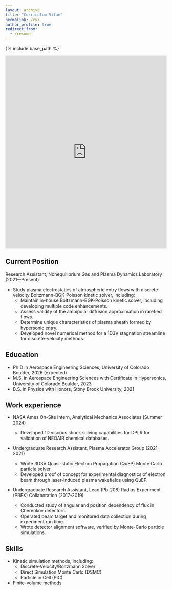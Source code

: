 ```yaml
---
layout: archive
title: "Curriculum Vitae"
permalink: /cv/
author_profile: true
redirect_from:
  - /resume
---
```


{% include base_path %}

<iframe
  src="https://mozilla.github.io/pdf.js/web/viewer.html?file=https://raw.githubusercontent.com/marisapetrusky/marisapetrusky.github.io/master/files/petrusky_cv.pdf"
  width="100%"
  height="600px"
  style="border: none;">
</iframe>

## Current Position
Research Assistant, Nonequilibrium Gas and Plasma Dynamics Laboratory (2021--Present)
  * Study plasma electrostatics of atmospheric entry flows with discrete-velocity Boltzmann-BGK-Poisson kinetic solver, including:
    * Maintain in-house Boltzmann-BGK-Poisson kinetic solver, including developing multiple code enhancements.
    * Assess validity of the ambipolar diffusion approximation in rarefied flows.
    * Determine unique characteristics of plasma sheath formed by hypersonic entry.
    * Developed novel numerical method for a 1D3V stagnation streamline for discrete-velocity methods. 

## Education
* Ph.D in Aerospace Engineering Sciences, University of Colorado Boulder, 2026 (expected)
* M.S. in Aerospace Engineering Sciences with Certificate in Hypersonics, University of Colorado Boulder, 2023
* B.S. in Physics with Honors, Stony Brook University, 2021

## Work experience
* NASA Ames On-Site Intern, Analytical Mechanics Associates (Summer 2024)
  * Developed 1D viscous shock solving capabilities for DPLR for validation of NEQAIR chemical databases.

* Undergraduate Research Assistant, Plasma Accelerator Group (2021-2021)
  * Wrote 3D3V Quasi-static Electron Propagation (QuEP) Monte Carlo particle solver.
  * Developed proof of concept for experimental diagnostics of electron beam through laser-induced plasma wakefields using QuEP.

* Undergraduate Research Assistant, Lead (Pb-208) Radius Experiment (PREX) Collaboration (2017-2019)
  * Conducted study of angular and position dependency of flux in Cherenkov detectors.
  * Operated beam target and monitored data collection during experiment run time.
  * Wrote detector alignment software, verified by Monte-Carlo particle simulations.
  
## Skills
* Kinetic simulation methods, including:
  * Discrete-Velocity/Boltzmann Solver
  * Direct Simulation Monte Carlo (DSMC)
  * Particle in Cell (PIC)
* Finite-volume methods

<!---
## Teaching
  <ul>{% for post in site.teaching reversed %}
    {% include archive-single-cv.html %}
  {% endfor %}</ul>
-->
